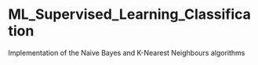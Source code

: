 # ML_Supervised_Learning_Classification
Implementation of the Naive Bayes and K-Nearest Neighbours algorithms
